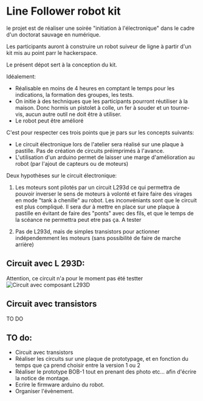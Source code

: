 # Line Follower robot kit

le projet est de réaliser une soirée "initiation à l'électronique" dans le cadre d'un doctorat sauvage en numérique.

Les participants auront à construire un robot suiveur de ligne à partir d'un kit mis au point parr le hackerspace.

Le présent dépot sert à la conception du kit.

Idéalement:

* Réalisable en moins de 4 heures en comptant le temps pour les indications, la formation des groupes, les tests.
* On initie à des techniques que les participants pourront réutiliser à la maison. Donc hormis un pistolet à colle, un fer à souder et un tourne-vis, aucun autre outil ne doit être à utiliser.
* Le robot peut être amélioré

C'est pour respecter ces trois points que je pars sur les concepts suivants:

* Le circuit électronique lors de l'atelier sera réalisé sur une plaque à pastille. Pas de création de circuits préimprimés à l'avance.
* L'utilisation d'un arduino permet de laisser une marge d'amélioration au robot (par l'ajout de capteurs ou de moteurs)

Deux hypothèses sur le circuit électronique:

1) Les moteurs sont pilotés par un circuit L293d ce qui permettra de pouvoir inverser le sens de moteurs à volonté et faire faire des virages en mode "tank à chenille" au robot. 
Les inconvéniants sont que le circuit est plus compliqué. Il sera dur à mettre en place sur une plaque à pastille en évitant de faire des "ponts" avec des fils, et que le temps de la scéance ne permettra peut etre pas ça. A tester

2) Pas de L293d, mais de simples transistors pour actionner indépendemment les moteurs (sans possibilité de faire de marche arrière)

## Circuit avec L 293D:
Attention, ce circuit n'a pour le moment pas été testter
![Circuit avec composant L293D](electronics/robot-avec-l293d_schéma.svg "Circuit avec composant L293D")

## Circuit avec transistors

TO DO


## TO do:

* Circuit avec transistors
* Réaliser les circuits sur une plaque de prototypage, et en fonction du temps que ça prend choisir entre la version 1 ou 2
* Réaliser le prototype BOB-1 tout en prenant des photo etc... afin d'écrire la notice de montage.
* Ecrire le firmware arduino du robot.
* Organiser l'évènement.